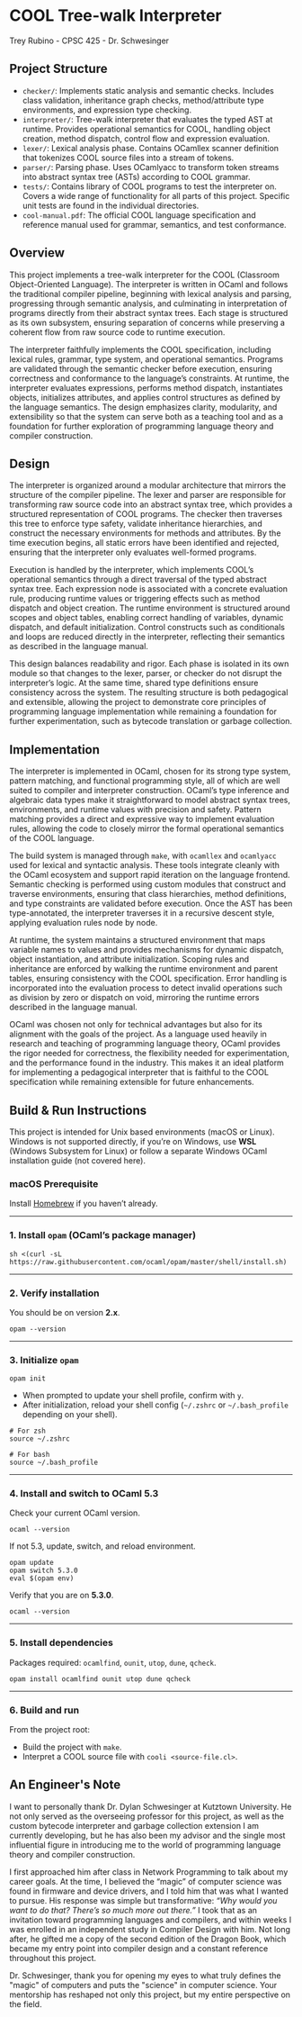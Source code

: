 # COOL Tree-walk Interpreter
Trey Rubino - 
CPSC 425 -
Dr. Schwesinger

## Project Structure
- `checker/`: Implements static analysis and semantic checks. Includes class validation, inheritance 
              graph checks, method/attribute type environments, and expression type checking.
- `interpreter/`: Tree-walk interpreter that evaluates the typed AST at runtime. Provides operational 
                  semantics for COOL, handling object creation, method dispatch, control flow and expression evaluation.
- `lexer/`: Lexical analysis phase. Contains OCamllex scanner definition that tokenizes COOL source files 
            into a stream of tokens.
- `parser/`: Parsing phase. Uses OCamlyacc to transform token streams into abstract syntax tree (ASTs) 
             according to COOL grammar.
- `tests/`: Contains library of COOL programs to test the interpreter on. Covers a wide range of 
            functionality for all parts of this project. Specific unit tests are found in the individual directories.
- `cool-manual.pdf`: The official COOL language specification and reference manual used for grammar, 
                     semantics, and test conformance.

## Overview
This project implements a tree-walk interpreter for the COOL (Classroom Object-Oriented Language). The interpreter 
is written in OCaml and follows the traditional compiler pipeline, beginning with lexical analysis and parsing, 
progressing through semantic analysis, and culminating in interpretation of programs directly from their abstract 
syntax trees. Each stage is structured as its own subsystem, ensuring separation of concerns while preserving a coherent
flow from raw source code to runtime execution.  

The interpreter faithfully implements the COOL specification, including lexical rules, grammar, type system, and 
operational semantics. Programs are validated through the semantic checker before execution, ensuring correctness 
and conformance to the language’s constraints. At runtime, the interpreter evaluates expressions, performs method dispatch, 
instantiates objects, initializes attributes, and applies control structures as defined by the language semantics. The
design emphasizes clarity, modularity, and extensibility so that the system can serve both as a teaching tool and as a 
foundation for further exploration of programming language theory and compiler construction. 

## Design
The interpreter is organized around a modular architecture that mirrors the structure of the compiler pipeline. 
The lexer and parser are responsible for transforming raw source code into an abstract syntax tree, which provides a 
structured representation of COOL programs. The checker then traverses this tree to enforce type safety, validate inheritance 
hierarchies, and construct the necessary environments for methods and attributes. By the time execution begins, all static errors 
have been identified and rejected, ensuring that the interpreter only evaluates well-formed programs.  

Execution is handled by the interpreter, which implements COOL’s operational semantics through a direct traversal of the 
typed abstract syntax tree. Each expression node is associated with a concrete evaluation rule, producing runtime values 
or triggering effects such as method dispatch and object creation. The runtime environment is structured around scopes and object
tables, enabling correct handling of variables, dynamic dispatch, and default initialization. Control constructs such as conditionals 
and loops are reduced directly in the interpreter, reflecting their semantics as described in the language manual.  

This design balances readability and rigor. Each phase is isolated in its own module so that changes to the lexer, parser, 
or checker do not disrupt the interpreter’s logic. At the same time, shared type definitions ensure consistency across the system. 
The resulting structure is both pedagogical and extensible, allowing the project to demonstrate core principles of programming
language implementation while remaining a foundation for further experimentation, such as bytecode translation or garbage collection.

## Implementation
The interpreter is implemented in OCaml, chosen for its strong type system, pattern matching, and functional programming style, 
all of which are well suited to compiler and interpreter construction. OCaml’s type inference and algebraic data types make 
it straightforward to model abstract syntax trees, environments, and runtime values with precision and safety. Pattern
matching provides a direct and expressive way to implement evaluation rules, allowing the code to closely mirror the formal 
operational semantics of the COOL language.  

The build system is managed through `make`, with `ocamllex` and `ocamlyacc` used for lexical and syntactic analysis. 
These tools integrate cleanly with the OCaml ecosystem and support rapid iteration on the language frontend. 
Semantic checking is performed using custom modules that construct and traverse environments, ensuring that class hierarchies, 
method definitions, and type constraints are validated before execution. Once the AST has been type-annotated, the interpreter 
traverses it in a recursive descent style, applying evaluation rules node by node.  

At runtime, the system maintains a structured environment that maps variable names to values and provides mechanisms for 
dynamic dispatch, object instantiation, and attribute initialization. Scoping rules and inheritance are enforced by walking 
the runtime environment and parent tables, ensuring consistency with the COOL specification. Error handling is incorporated into the
evaluation process to detect invalid operations such as division by zero or dispatch on void, mirroring the runtime errors described 
in the language manual.  

OCaml was chosen not only for technical advantages but also for its alignment with the goals of the project. As a language used 
heavily in research and teaching of programming language theory, OCaml provides the rigor needed for correctness, the 
flexibility needed for experimentation, and the performance found in the industry. This makes it an ideal platform for implementing a 
pedagogical interpreter that is faithful to the COOL specification while remaining extensible for future enhancements.

## Build & Run Instructions
This project is intended for Unix based environments (macOS or Linux).  
Windows is not supported directly, if you’re on Windows, use **WSL** (Windows Subsystem for Linux) or follow a separate Windows OCaml 
installation guide (not covered here).

### macOS Prerequisite
Install [Homebrew](https://brew.sh) if you haven’t already.

---

### 1. Install `opam` (OCaml’s package manager)
```
sh <(curl -sL https://raw.githubusercontent.com/ocaml/opam/master/shell/install.sh)
```
---

### 2. Verify installation  
You should be on version **2.x**.
```
opam --version
```
---

### 3. Initialize `opam`
```
opam init
```

- When prompted to update your shell profile, confirm with `y`.  
- After initialization, reload your shell config (`~/.zshrc` or `~/.bash_profile` depending on your shell).
```
# For zsh
source ~/.zshrc

# For bash
source ~/.bash_profile
```
---

### 4. Install and switch to OCaml 5.3  
Check your current OCaml version.  
```
ocaml --version
```

If not 5.3, update, switch, and reload environment.  
```
opam update
opam switch 5.3.0
eval $(opam env)
```

Verify that you are on **5.3.0**.
``` 
ocaml --version
```
---

### 5. Install dependencies  
Packages required: `ocamlfind`, `ounit`, `utop`, `dune`, `qcheck`.
```
opam install ocamlfind ounit utop dune qcheck
```
---

### 6. Build and run
From the project root:  
- Build the project with `make`.  
- Interpret a COOL source file with `cooli <source-file.cl>`.

## An Engineer's Note
I want to personally thank Dr. Dylan Schwesinger at Kutztown University. He not only served as the overseeing professor for this project,
as well as the custom bytecode interpreter and garbage collection extension I am currently developing, but he has also been my advisor
and the single most influential figure in introducing me to the world of programming language theory and compiler construction.  

I first approached him after class in Network Programming to talk about my career goals. At the time, I believed the “magic” of computer
science was found in firmware and device drivers, and I told him that was what I wanted to pursue. His response was simple but
transformative: *“Why would you want to do that? There’s so much more out there.”* I took that as an invitation toward programming
languages and compilers, and within weeks I was enrolled in an independent study in Compiler Design with him. Not long after, he gifted me
a copy of the second edition of the Dragon Book, which became my entry point into compiler design and a constant reference throughout
this project.  

Dr. Schwesinger, thank you for opening my eyes to what truly defines the "magic" of computers and puts the "science" in computer science. 
Your mentorship has reshaped not only this project, but my entire perspective on the field.
